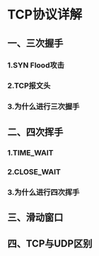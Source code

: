 # TCP协议详解

## 一、三次握手

### 1.SYN Flood攻击

### 2.TCP报文头

### 3.为什么进行三次握手

## 二、四次挥手

### 1.TIME_WAIT

### 2.CLOSE_WAIT

### 3.为什么进行四次挥手

## 三、滑动窗口

## 四、TCP与UDP区别